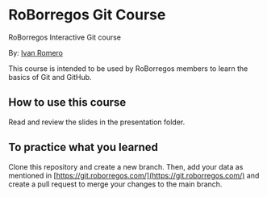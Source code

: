 # RoBorregos Git Course
RoBorregos Interactive Git course

By: [Ivan Romero](https://portafolio-ivanromero03.vercel.app/)

This course is intended to be used by RoBorregos members to learn the basics of Git and GitHub.

## How to use this course
Read and review the slides in the presentation folder. 

## To practice what you learned
Clone this repository and create a new branch. Then, add your data as mentioned in [https://git.roborregos.com/](https://git.roborregos.com/) and create a pull request to merge your changes to the main branch.

